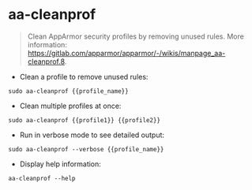 # aa-cleanprof

> Clean AppArmor security profiles by removing unused rules.
> More information: <https://gitlab.com/apparmor/apparmor/-/wikis/manpage_aa-cleanprof.8>.

- Clean a profile to remove unused rules:

`sudo aa-cleanprof {{profile_name}}`

- Clean multiple profiles at once:

`sudo aa-cleanprof {{profile1}} {{profile2}}`

- Run in verbose mode to see detailed output:

`sudo aa-cleanprof --verbose {{profile_name}}`

- Display help information:

`aa-cleanprof --help`
